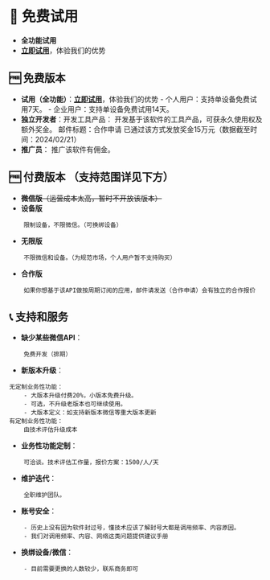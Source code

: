 # 🚀 免费试用
- **全功能试用**
- [**立即试用**](立即试用.md)，体验我们的优势


## 🆓 免费版本

- **试用（全功能）**：[**立即试用**](立即试用.md)，体验我们的优势
		- 个人用户：支持单设备免费试用7天。
		- 企业用户：支持单设备免费试用14天。
- **独立开发者**：开发工具产品：
		开发基于该软件的工具产品，可获永久使用权及额外奖金。
        邮件标题：合作申请
        已通过该方式发放奖金15万元（数据截至时间：2024/02/21）
- **推广员**：
		推广该软件有佣金。


## 🆓 付费版本 （支持范围详见下方）
- ~~**微信版**（运营成本太高，暂时不开放该版本）~~
- **设备版**
```
	限制设备，不限微信。（可换绑设备）
```
- **无限版**
```
	不限微信和设备。（为规范市场，个人用户暂不支持购买）
```
- **合作版**
```
	如果你想基于该API做按周期订阅的应用，邮件请发送（合作申请）会有独立的合作报价
```

  
## 📞 支持和服务

- **缺少某些微信API**：
```
	免费开发（排期）
```
- **新版本升级**：
```
无定制业务性功能：
	- 大版本升级付费20%，小版本免费升级。
	- 可选，不升级老版本也可继续使用。
	- 大版本定义：如支持新版本微信等重大版本更新
有定制业务性功能：
	由技术评估升级成本
```

- **业务性功能定制**：
```
	可洽谈。技术评估工作量，报价方案：1500/人/天
```

- **维护迭代**：
```
	全职维护团队。
```
- **账号安全**：
```
	- 历史上没有因为软件封过号，懂技术应该了解封号大都是调用频率、内容原因。
	- 我们对调用频率、内容、网络这类问题提供建议手册
```
- **换绑设备/微信**：
```
	- 目前需要更换的人数较少，联系商务即可
```
